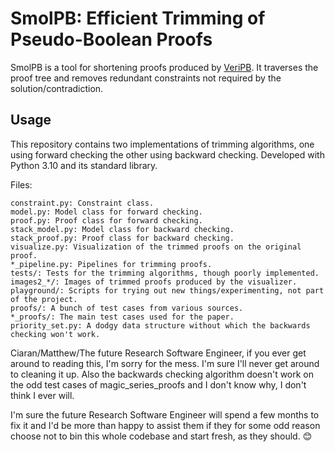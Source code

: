 # SmolPB: Efficient Trimming of Pseudo-Boolean Proofs

SmolPB is a tool for shortening proofs produced by [VeriPB](https://github.com/StephanGocht/VeriPB).
It traverses the proof tree and removes redundant constraints not required by the solution/contradiction.

## Usage

This repository contains two implementations of trimming algorithms, one using forward checking the other using backward checking. Developed with Python 3.10 and its standard library.

Files:
```
constraint.py: Constraint class.
model.py: Model class for forward checking.
proof.py: Proof class for forward checking.
stack_model.py: Model class for backward checking.
stack_proof.py: Proof class for backward checking.
visualize.py: Visualization of the trimmed proofs on the original proof.
*_pipeline.py: Pipelines for trimming proofs.
tests/: Tests for the trimming algorithms, though poorly implemented.
images2_*/: Images of trimmed proofs produced by the visualizer.
playground/: Scripts for trying out new things/experimenting, not part of the project.
proofs/: A bunch of test cases from various sources.
*_proofs/: The main test cases used for the paper.
priority_set.py: A dodgy data structure without which the backwards checking won't work.
```


Ciaran/Matthew/The future Research Software Engineer, if you ever get around to reading this, I'm sorry for the mess. I'm sure I'll never get around to cleaning it up. Also the backwards checking algorithm doesn't work on the odd test cases of magic_series_proofs and I don't know why, I don't think I ever will. 

I'm sure the future Research Software Engineer will spend a few months to fix it and I'd be more than happy to assist them if they for some odd reason choose not to bin this whole codebase and start fresh, as they should. 😊